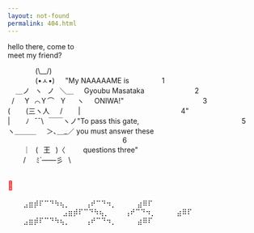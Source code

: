 ```yaml
---
layout: not-found
permalink: 404.html
---
```



hello there, come to<br/>
meet my friend?

&nbsp;⠀&nbsp;⠀&nbsp; &nbsp; ⠀(\\__/)⠀⠀⠀⠀⠀<br/>
&nbsp;⠀&nbsp; &nbsp;⠀&nbsp; ⠀(•ㅅ•)⠀⠀"My NAAAAAME is&nbsp;⠀&nbsp;⠀&nbsp;⠀&nbsp;⠀&nbsp; 1<br/>
&nbsp; &nbsp; ＿ノ⠀ヽ⠀ノ⠀＼＿⠀⠀Gyoubu Masataka&nbsp;⠀&nbsp;⠀&nbsp;⠀&nbsp;⠀&nbsp;⠀&nbsp;⠀&nbsp;⠀2<br/>
&nbsp; /⠀⠀Y⠀⌒Ｙ⌒⠀Ｙ⠀⠀ヽ⠀⠀ONIWA!"&nbsp;⠀&nbsp;⠀&nbsp;⠀&nbsp;⠀&nbsp;⠀&nbsp;⠀&nbsp;⠀&nbsp;⠀&nbsp;⠀&nbsp;⠀&nbsp;⠀3<br/>
(⠀⠀⠀(三ヽ人⠀⠀/⠀⠀⠀|&nbsp;⠀&nbsp;⠀&nbsp;⠀&nbsp;⠀&nbsp;⠀&nbsp;⠀&nbsp;⠀&nbsp;⠀&nbsp;⠀&nbsp;⠀&nbsp;⠀&nbsp;⠀&nbsp;⠀&nbsp;⠀4"<br/>
|⠀⠀⠀ﾉ⠀¯¯\\⠀￣￣ヽノ"To pass this gate, &nbsp;⠀&nbsp;⠀&nbsp;⠀&nbsp;⠀&nbsp;⠀&nbsp;⠀&nbsp;⠀&nbsp;⠀&nbsp;⠀&nbsp;⠀&nbsp;⠀&nbsp;⠀&nbsp;⠀&nbsp;⠀5<br/>
ヽ＿＿＿⠀⠀＞､＿_／ you must answer these &nbsp;⠀&nbsp;⠀&nbsp;⠀&nbsp;⠀&nbsp;⠀&nbsp;⠀&nbsp;⠀&nbsp;⠀&nbsp;⠀&nbsp;⠀&nbsp;⠀&nbsp;⠀&nbsp;⠀&nbsp;⠀&nbsp;⠀&nbsp;⠀6<br/>
⠀⠀⠀｜⠀(⠀王⠀)〈 &nbsp; &nbsp; &nbsp; &nbsp; questions three"&nbsp;⠀&nbsp;⠀&nbsp;⠀&nbsp;⠀&nbsp;⠀&nbsp;⠀<br/>
⠀⠀⠀/⠀⠀ﾐ`——彡⠀\\   
⠀⠀⠀⠀⠀⠀⠀


 <span style="font-size:larger;color:red">**🐇**</span><br/>
 <br/>
 ⠀⠀⠀⣠⣶⡾⠏⠉⠙⠳⢦⡀⠀⠀⠀⢠⠞⠉⠙⠲⡀⠀⠀⠀⠀⣴⠿⠏⠀⠀⠀⠀<br/>
    &nbsp; &nbsp; &nbsp; &nbsp;⠀&nbsp;⠀&nbsp;⠀&nbsp;⠀&nbsp;⠀&nbsp;⠀⣠⣶⡾⠏⠉⠙⠳⢦⡀⠀⠀⠀⢠⠞⠉⠙⠲⡀⠀⠀⠀⠀⣴⠿⠏⠀⠀⠀⠀<br/>
 ⠀⠀⠀⣠⣶⡾⠏⠉⠙⠳⢦⡀⠀⠀⠀⢠⠞⠉⠙⠲⡀⠀⠀⠀⠀⣴⠿⠏⠀⠀⠀⠀<br/>

